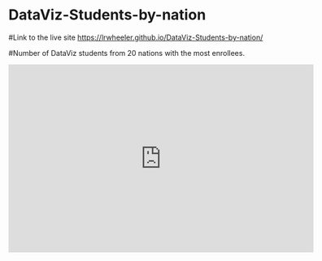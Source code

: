 # DataViz-Students-by-nation

#Link to the live site
https://lrwheeler.github.io/DataViz-Students-by-nation/

#Number of DataViz students from 20 nations with the most enrollees.
<iframe width="600" height="371" seamless frameborder="0" scrolling="no" src="https://docs.google.com/spreadsheets/d/1vpVE3C4cJrSXNTvE-6zf5kgy6eVkeSO5s077Lmxc6Q4/pubchart?oid=374850768&amp;format=interactive"></iframe>


